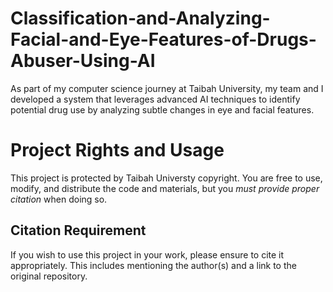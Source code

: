 # Classification-and-Analyzing-Facial-and-Eye-Features-of-Drugs-Abuser-Using-AI
As part of my computer science journey at Taibah University, my team and I developed a system that leverages advanced AI techniques to identify potential drug use by analyzing subtle changes in eye and facial features.

# Project Rights and Usage
This project is protected by Taibah Universty copyright. You are free to use, modify, and distribute the code and materials, but you *must provide proper citation* when doing so. 

## Citation Requirement
If you wish to use this project in your work, please ensure to cite it appropriately. This includes mentioning the author(s) and a link to the original repository.
